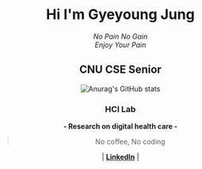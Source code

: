 
<h1 align='center'>
<strong>
   Hi I'm Gyeyoung Jung 
</strong>
</h1> 
<p align='center'>
   <em>
   No Pain No Gain<br> 
   Enjoy Your Pain
   </em>
</p>


<h2 align ='center'>
   <strong>
      CNU CSE Senior
   </strong>
</h2>  

<div style="text-align: center">

![Anurag's GitHub stats](https://github-readme-stats.vercel.app/api?username=hotmoist&&show_icons=true&theme=dark)

### __HCI Lab__  
__- Research on digital health care -__
 
 > No coffee, No coding
 
 | [__LinkedIn__](https://www.linkedin.com/in/gyeyoung-jung-a911b8220/?locale=en_US) | 
</div>


